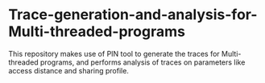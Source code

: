 # Trace-generation-and-analysis-for-Multi-threaded-programs
This repository makes use of PIN tool to generate the traces for Multi-threaded programs, and performs analysis of traces on parameters like access distance and sharing profile.
